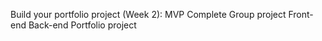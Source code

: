 Build your portfolio project (Week 2): MVP Complete
Group project
Front-end
Back-end
Portfolio project
